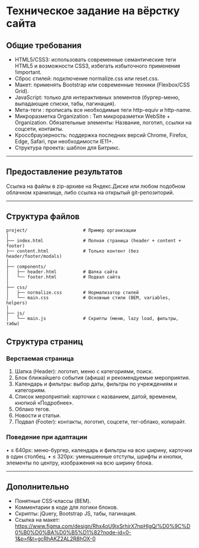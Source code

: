 ﻿# Техническое задание на вёрстку сайта

## Общие требования
- HTML5/CSS3: использовать современные семантические теги HTML5 и возможности CSS3, избегать избыточного применения !important.
- Сброс стилей: подключение normalize.css или reset.css.
- Макет: применять Bootstrap или современные техники (Flexbox/CSS Grid).
- JavaScript: только для интерактивных элементов (бургер-меню, выпадающие списки, табы, пагинация).
- Мета-теги : прописать все необходимые <meta> теги http-equiv и http-name.
- Микроразметка Organization : Тип микроразметки WebSite + Organization. Обязательные элементы: Название, логотип, ссылки на соцсети, контакты.
- Кроссбраузерность: поддержка последних версий Chrome, Firefox, Edge, Safari, при необходимости IE11+.
- Структура проекта: шаблон для Битрикс.

---

## Предоставление результатов
Ссылка на файлы в zip-архиве на Яндекс.Диске или любом подобном облачном хранилище, либо ссылка на открытый git-репозиторий.

---

## Структура файлов
```
project/                     # Пример организации
│                            
├── index.html               # Полная страница (header + content + footer)
├── content.html             # Только контент (без header/footer/modals)
│
├── components/
│   ├── header.html          # Шапка сайта
│   └── footer.html          # Подвал сайта
│
├── css/
│   ├── normalize.css        # Нормализатор стилей
│   └── main.css             # Основные стили (BEM, variables, helpers)
│
├── js/
│   └── main.js              # Скрипты (меню, lazy load, фильтры, табы)
```


## Структура страниц

### Верстаемая страница

1. Шапка (Header): логотип, меню с категориями, поиск.
2. Блок ближайшего события (афиша) и рекомендуемые мероприятия.
3. Календарь и фильтры: выбор даты, фильтры по учреждениям и категориям.
4. Список мероприятий: карточки с названием, датой, временем, кнопкой «Подробнее».
5. Облако тегов.
6. Новости и статьи.
7. Подвал (Footer): контакты, логотип, соцсети, тег-облако, копирайт.

### Поведение при адаптации
• ≤ 640px: меню-бургер, календарь и фильтры на всю ширину, карточки в один столбец.
• ≤ 320px: уменьшенные отступы, шрифты и кнопки, элементы по центру, изображения на всю ширину блока.

---

## Дополнительно
- Понятные CSS-классы (BEM).
- Комментарии в коде для логики блоков.
- Скрипты: jQuery, Bootstrap JS, табы, пагинация.
- Ссылка на макет: https://www.figma.com/design/Rhx4oU9jxSrhirX7npHlgQ/%D0%9C%D0%B0%D0%BA%D0%B5%D1%82?node-id=0-1&p=f&t=gcRhAKZ2AL2R8hOX-0
